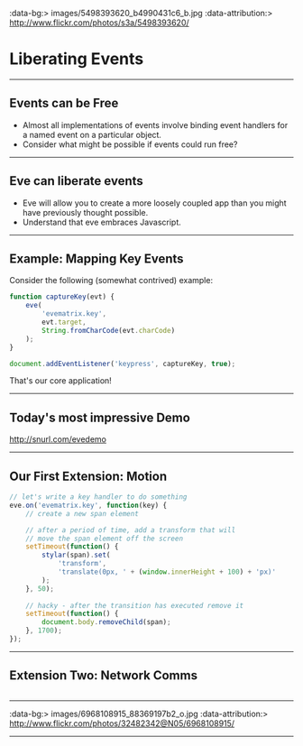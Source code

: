 :data-bg:> images/5498393620_b4990431c6_b.jpg
:data-attribution:> http://www.flickr.com/photos/s3a/5498393620/

# Liberating Events

---

## Events can be Free

- Almost all implementations of events involve binding event handlers for a named event on a particular object.
- Consider what might be possible if events could run free?

---

## Eve can liberate events

- Eve will allow you to create a more loosely coupled app than you might have previously thought possible.
- Understand that eve embraces Javascript.

---

## Example: Mapping Key Events

Consider the following (somewhat contrived) example:

```js
function captureKey(evt) {
    eve(
        'evematrix.key',
        evt.target,
        String.fromCharCode(evt.charCode)
    );
}

document.addEventListener('keypress', captureKey, true);
```

That's our core application!

---

## Today's most impressive Demo

<http://snurl.com/evedemo>

---

## Our First Extension: Motion

```js
// let's write a key handler to do something
eve.on('evematrix.key', function(key) {
    // create a new span element

    // after a period of time, add a transform that will
    // move the span element off the screen
    setTimeout(function() {
        stylar(span).set(
            'transform', 
            'translate(0px, ' + (window.innerHeight + 100) + 'px)'
        );
    }, 50);
    
    // hacky - after the transition has executed remove it
    setTimeout(function() {
        document.body.removeChild(span);
    }, 1700);
});
```

---

## Extension Two: Network Comms

```js
```

---

:data-bg:> images/6968108915_88369197b2_o.jpg
:data-attribution:> http://www.flickr.com/photos/32482342@N05/6968108915/

---


